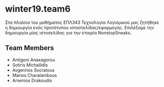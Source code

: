 # winter19.team6
Στα πλαίσια του μαθήματος ΕΠΛ343 Τεχνολογία Λογισμικού μας ζητήθηκε η δημιουργία ενός προτότυπου
ιστοστελίδας/εφαρμογής. Επιλέξαμε την δημιουργία μίας ιστοσελίδας για την εταιρία NonstopSneaks.
## Team Members

- Antigoni Anaxagorou 
- Sotiris Michailidis
- Avgerinos Socratous
- Marios Charalambous
- Arsenios Drakoudis
